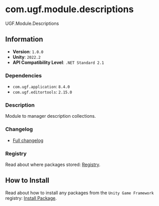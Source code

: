 # com.ugf.module.descriptions

UGF.Module.Descriptions

## Information

- **Version**: `1.0.0`
- **Unity**: `2022.2`
- **API Compatibility Level**: `.NET Standard 2.1`

### Dependencies

- `com.ugf.application`: `8.4.0`
- `com.ugf.editortools`: `2.15.0`


### Description

Module to manager description collections.

### Changelog

- [Full changelog](changelog.md)

### Registry

Read about where packages stored: [Registry](https://github.com/unity-game-framework/organization/blob/main/docs/registry.md).

## How to Install

Read about how to install any packages from the `Unity Game Framework` registry: [Install Package](https://github.com/unity-game-framework/organization/blob/main/docs/install-packages.md).
